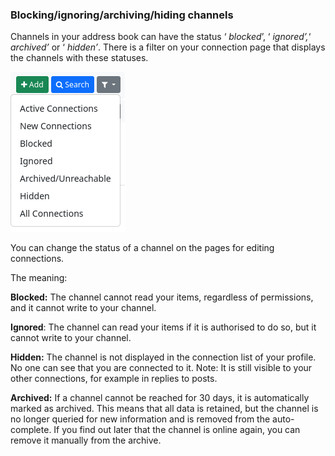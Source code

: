 ### Blocking/ignoring/archiving/hiding channels   

Channels in your address book can have the status ‘ *blocked*’, ‘ *ignored’,*‘ *archived’* or ‘ *hidden’*. There is a filter on your connection page that displays the channels with these statuses.

![block-etc 01](./pic/block-etc01.png)

You can change the status of a channel on the pages for editing connections.

The meaning:

**Blocked:** The channel cannot read your items, regardless of permissions, and it cannot write to your channel.

**Ignored**: The channel can read your items if it is authorised to do so, but it cannot write to your channel.

**Hidden:** The channel is not displayed in the connection list of your profile. No one can see that you are connected to it. Note: It is still visible to your other connections, for example in replies to posts.

**Archived:** If a channel cannot be reached for 30 days, it is automatically marked as archived. This means that all data is retained, but the channel is no longer queried for new information and is removed from the auto-complete. If you find out later that the channel is online again, you can remove it manually from the archive.